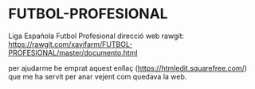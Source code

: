 # FUTBOL-PROFESIONAL
Liga Española Futbol Profesional
direcció web rawgit: https://rawgit.com/xavifarm/FUTBOL-PROFESIONAL/master/documento.html

per ajudarme he emprat aquest enllaç (https://htmledit.squarefree.com/) que me ha servit per anar vejent com quedava la web.


